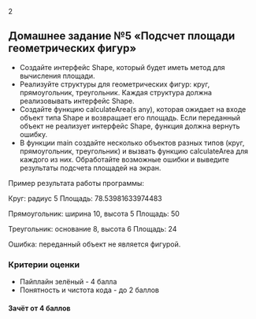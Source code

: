 2
## Домашнее задание №5 «Подсчет площади геометрических фигур»

- Создайте интерфейс Shape, который будет иметь метод для вычисления площади.
- Реализуйте структуры для геометрических фигур: круг, прямоугольник, треугольник. Каждая структура должна реализовывать интерфейс Shape.
- Создайте функцию calculateArea(s any), которая ожидает на входе объект типа Shape и возвращает его площадь. Если переданный объект не реализует интерфейс Shape, функция должна вернуть ошибку.
- В функции main создайте несколько объектов разных типов (круг, прямоугольник, треугольник) и вызвать функцию calculateArea для каждого из них. Обработайте возможные ошибки и выведите результаты подсчета площадей на экран.

Пример результата работы программы:

Круг: радиус 5
Площадь: 78.53981633974483

Прямоугольник: ширина 10, высота 5
Площадь: 50

Треугольник: основание 8, высота 6
Площадь: 24

Ошибка: переданный объект не является фигурой.

### Критерии оценки
- Пайплайн зелёный - 4 балла
- Понятность и чистота кода - до 2 баллов

#### Зачёт от 4 баллов
